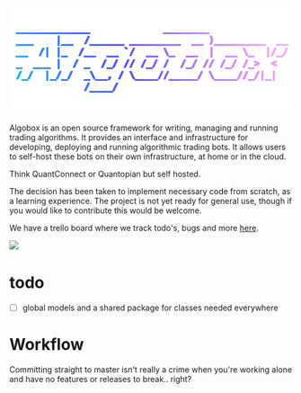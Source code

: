 ![AlgoBox](algobox.png)

Algobox is an open source framework for writing, managing and running trading
algorithms. It provides an interface and infrastructure for developing, deploying
and running algorithmic trading bots. It allows users to self-host these bots
on their own infrastructure, at home or in the cloud.

Think QuantConnect or Quantopian but self hosted.

The decision has been taken to implement necessary code from scratch,
as a learning experience. The project is not yet ready for general use,
though if you would like to contribute this would be welcome.

We have a trello board where we track todo's, bugs and more [here](https://trello.com/b/a4PSkfDs/algobox).

![](https://i.imgur.com/2HAoR3F.jpg)


# todo
 - [ ] global models and a shared package for classes needed everywhere


# Workflow

Committing straight to master isn't really a crime when you're working alone and have no features or releases to break.. right?
